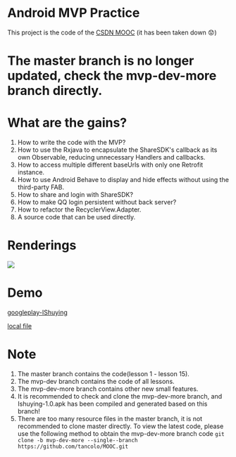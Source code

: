 # Android MVP Practice
This project is the code of the [CSDN MOOC](http://edu.csdn.net/lecturer/course_list) (it has been taken down 😟)

# The master branch is no longer updated, check the mvp-dev-more branch directly.

# What are the gains?

1. How to write the code with the MVP?
2. How to use the Rxjava to encapsulate the ShareSDK's callback as its own Observable, reducing unnecessary Handlers and callbacks.
3. How to access multiple different baseUrls with only one Retrofit instance.
4. How to use Android Behave to display and hide effects without using the third-party FAB.
5. How to share and login with ShareSDK?
6. How to make QQ login persistent without back server?
7. How to refactor the RecyclerView.Adapter.
8. A source code that can be used directly.

# Renderings
![](https://github.com/tancolo/MOOC/blob/master/android-mvp/IDouban/resource/demo.gif)

# Demo
[googleplay-IShuying](https://play.google.com/store/apps/details?id=com.shrimpcolo.johnnytam.ishuying)

[local file](https://github.com/tancolo/MOOC/blob/master/android-mvp/IDouban/resource/IShuying-1.0.apk)


# Note
1. The master branch contains the code(lesson 1 - lesson 15).
2. The mvp-dev branch contains the code of all lessons.
3. The mvp-dev-more branch contains other new small features.
4. It is recommended to check and clone the mvp-dev-more branch, and Ishuying-1.0.apk has been compiled and generated based on this branch!
5. There are too many resource files in the master branch, it is not recommended to clone master directly. To view the latest code, please use the following method to obtain the mvp-dev-more branch code 
`git clone -b mvp-dev-more --single--branch https://github.com/tancolo/MOOC.git`
